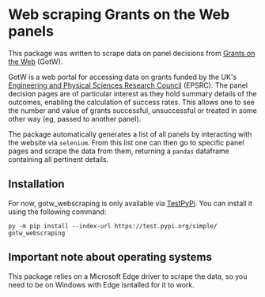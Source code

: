# Web scraping Grants on the Web panels

This package was written to scrape data on panel decisions from [Grants on the Web](https://gow.epsrc.ukri.org/) (GotW).

GotW is a web portal for accessing data on grants funded by the UK's [Engineering and Physical Sciences Research Council](https://www.ukri.org/councils/epsrc/) (EPSRC). The panel decision pages are of particular interest as they hold summary details of the outcomes, enabling the calculation of success rates. This allows one to see the number and value of grants successful, unsuccessful or treated in some other way (eg, passed to another panel).

The package automatically generates a list of all panels by interacting with the website via `selenium`. From this list one can then go to specific panel pages and scrape the data from them, returning a `pandas` dataframe containing all pertinent details.

## Installation

For now, gotw_webscraping is only available via [TestPyPi](https://test.pypi.org/project/gotw_webscraping). You can install it using the following command:

``` {python}
py -m pip install --index-url https://test.pypi.org/simple/ gotw_webscraping
```

## Important note about operating systems

This package relies on a Microsoft Edge driver to scrape the data, so you need to be on Windows with Edge isntalled for it to work.
